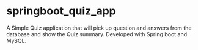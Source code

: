 # springboot_quiz_app
A Simple Quiz application that will pick up question and answers from the database and show the Quiz summary. Developed with Spring boot and MySQL.


